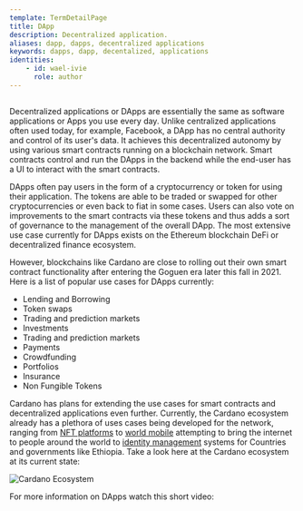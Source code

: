 ```yaml
---
template: TermDetailPage
title: DApp
description: Decentralized application.
aliases: dapp, dapps, decentralized applications
keywords: dapps, dapp, decentalized, applications
identities: 
    - id: wael-ivie
      role: author
---
```


##

Decentralized applications or DApps are essentially the same as software applications or Apps you use every day. Unlike centralized applications often used today, for example, Facebook, a DApp has no central authority and control of its user's data. It achieves this decentralized autonomy by using various smart contracts running on a blockchain network. Smart contracts control and run the DApps in the backend while the end-user has a UI to interact with the smart contracts. 

DApps often pay users in the form of a cryptocurrency or token for using their application. The tokens are able to be traded or swapped for other cryptocurrencies or even back to fiat in some cases. Users can also vote on improvements to the smart contracts via these tokens and thus adds a sort of governance to the management of the overall DApp. The most extensive use case currently for DApps exists on the Ethereum blockchain DeFi or decentralized finance ecosystem. 

However, blockchains like Cardano are close to rolling out their own smart contract functionality after entering the Goguen era later this fall in 2021. Here is a list of popular use cases for DApps currently:
- Lending and Borrowing
- Token swaps
- Trading and prediction markets
- Investments
- Trading and prediction markets
- Payments
- Crowdfunding
- Portfolios
- Insurance
- Non Fungible Tokens

Cardano has plans for extending the use cases for smart contracts and decentralized applications even further. Currently, the Cardano ecosystem already has a plethora of uses cases being developed for the network, ranging from [NFT platforms](/en/identities/spacebudz.md) to [world mobile](https://worldmobiletoken.com/) attempting to bring the internet to people around the world to [identity management](https://atalaprism.io/) systems for Countries and governments like Ethiopia. Take a look here at the Cardano ecosystem at its current state:


![Cardano Ecosystem](https://pbs.twimg.com/media/E61OoEKVgAEALKM?format=jpg&name=large)


For more information on DApps watch this short video:
<YoutubeVideo url="https://www.youtube.com/watch?v=LlUB3fXqRDk" description = "What is a DApp?"/>